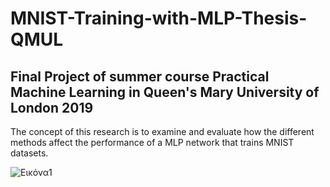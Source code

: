 # MNIST-Training-with-MLP-Thesis-QMUL

## Final Project of summer course Practical Machine Learning in Queen's Mary University of London 2019

The concept of this research is to examine and evaluate how the different methods affect the performance of a MLP network that trains MNIST datasets.

![Εικόνα1](https://user-images.githubusercontent.com/72944522/97179615-b2b03d00-17a1-11eb-80bf-4853df74d4cd.png)

